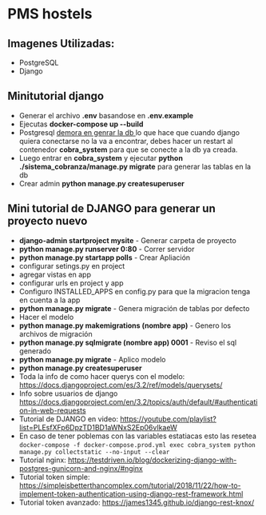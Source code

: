 # PMS hostels

## Imagenes Utilizadas:
- PostgreSQL
- Django

## Minitutorial django
- Generar el archivo **.env** basandose en **.env.example**
- Ejecutas **docker-compose up --build**
- Postgresql [demora en genrar la db ](https://github.com/docker-library/docs/blob/master/postgres/README.md#caveats) lo que hace que cuando django quiera conectarse no la va a encontrar, debes hacer un restart al contenedor **cobra_system** para que se conecte a la db ya creada.
- Luego entrar en **cobra_system** y ejecutar **python ./sistema_cobranza/manage.py migrate** para generar las tablas en la db
- Crear admin **python manage.py createsuperuser**

## Mini tutorial de DJANGO para generar un proyecto nuevo
- **django-admin startproject mysite** - Generar carpeta de proyecto
- **python manage.py runserver 0:80** - Correr servidor
- **python manage.py startapp polls** - Crear Apliación
- configurar setings.py en project
- agregar vistas en app
- configurar urls en project y app
- Configuro INSTALLED_APPS en config.py para que la migracion tenga en cuenta a la app
- **python manage.py migrate** - Genera migración de tablas por defecto
- Hacer el modelo
- **python manage.py makemigrations (nombre app)** - Genero los archivos de migración
- **python manage.py sqlmigrate (nombre app) 0001** - Reviso el sql generado
- **python manage.py migrate** - Aplico modelo
- **python manage.py createsuperuser**
- Toda la info de como hacer querys con el modelo: https://docs.djangoproject.com/es/3.2/ref/models/querysets/
- Info sobre usuarios de django https://docs.djangoproject.com/en/3.2/topics/auth/default/#authentication-in-web-requests
- Tutorial de DJANGO en video: https://youtube.com/playlist?list=PLEsfXFp6DpzTD1BD1aWNxS2Ep06vIkaeW
- En caso de tener poblemas con las variables estatiacas esto las resetea `docker-compose -f docker-compose.prod.yml exec cobra_system python manage.py collectstatic --no-input --clear`
- Tutorial nginx: https://testdriven.io/blog/dockerizing-django-with-postgres-gunicorn-and-nginx/#nginx
- Tutorial token simple: https://simpleisbetterthancomplex.com/tutorial/2018/11/22/how-to-implement-token-authentication-using-django-rest-framework.html 
- Tutorial token avanzado: https://james1345.github.io/django-rest-knox/